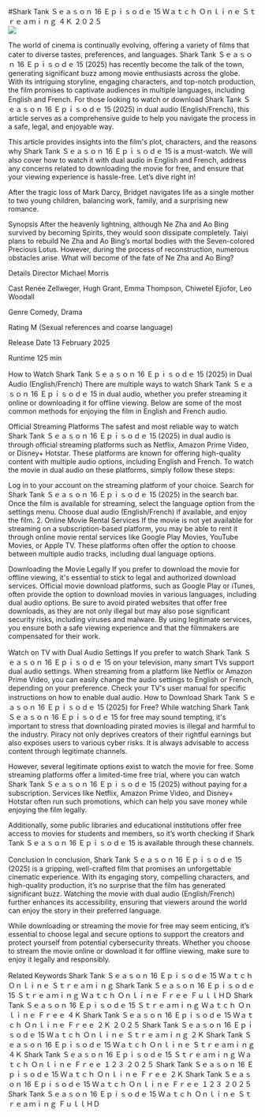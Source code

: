 #Shark Tank Ｓｅａｓｏｎ 16 Ｅｐｉｓｏｄｅ 15 Ｗａｔｃｈ Ｏｎｌｉｎｅ Ｓｔｒｅａｍｉｎｇ ４Ｋ ２０２５  
[![](https://i.imgur.com/qSNzIqt.png)](https://movie.rssnews.media/qGcgbEX.php)  
  
The world of cinema is continually evolving, offering a variety of films that cater to diverse tastes, preferences, and languages. Shark Tank Ｓｅａｓｏｎ 16 Ｅｐｉｓｏｄｅ 15 (2025) has recently become the talk of the town, generating significant buzz among movie enthusiasts across the globe. With its intriguing storyline, engaging characters, and top-notch production, the film promises to captivate audiences in multiple languages, including English and French. For those looking to watch or download Shark Tank Ｓｅａｓｏｎ 16 Ｅｐｉｓｏｄｅ 15 (2025) in dual audio (English/French), this article serves as a comprehensive guide to help you navigate the process in a safe, legal, and enjoyable way.

This article provides insights into the film's plot, characters, and the reasons why Shark Tank Ｓｅａｓｏｎ 16 Ｅｐｉｓｏｄｅ 15 is a must-watch. We will also cover how to watch it with dual audio in English and French, address any concerns related to downloading the movie for free, and ensure that your viewing experience is hassle-free. Let’s dive right in!

After the tragic loss of Mark Darcy, Bridget navigates life as a single mother to two young children, balancing work, family, and a surprising new romance.

Synopsis
After the heavenly lightning, although Ne Zha and Ao Bing survived by becoming Spirits, they would soon dissipate completely. Taiyi plans to rebuild Ne Zha and Ao Bing’s mortal bodies with the Seven-colored Precious Lotus. However, during the process of reconstruction, numerous obstacles arise. What will become of the fate of Ne Zha and Ao Bing?

Details
Director Michael Morris

Cast Renée Zellweger, Hugh Grant, Emma Thompson, Chiwetel Ejiofor, Leo Woodall

Genre Comedy, Drama

Rating M (Sexual references and coarse language)

Release Date 13 February 2025

Runtime 125 min

How to Watch Shark Tank Ｓｅａｓｏｎ 16 Ｅｐｉｓｏｄｅ 15 (2025) in Dual Audio (English/French)
There are multiple ways to watch Shark Tank Ｓｅａｓｏｎ 16 Ｅｐｉｓｏｄｅ 15 in dual audio, whether you prefer streaming it online or downloading it for offline viewing. Below are some of the most common methods for enjoying the film in English and French audio.

Official Streaming Platforms The safest and most reliable way to watch Shark Tank Ｓｅａｓｏｎ 16 Ｅｐｉｓｏｄｅ 15 (2025) in dual audio is through official streaming platforms such as Netflix, Amazon Prime Video, or Disney+ Hotstar. These platforms are known for offering high-quality content with multiple audio options, including English and French.
To watch the movie in dual audio on these platforms, simply follow these steps:

Log in to your account on the streaming platform of your choice. Search for Shark Tank Ｓｅａｓｏｎ 16 Ｅｐｉｓｏｄｅ 15 (2025) in the search bar. Once the film is available for streaming, select the language option from the settings menu. Choose dual audio (English/French) if available, and enjoy the film. 2. Online Movie Rental Services If the movie is not yet available for streaming on a subscription-based platform, you may be able to rent it through online movie rental services like Google Play Movies, YouTube Movies, or Apple TV. These platforms often offer the option to choose between multiple audio tracks, including dual language options.

Downloading the Movie Legally If you prefer to download the movie for offline viewing, it's essential to stick to legal and authorized download services. Official movie download platforms, such as Google Play or iTunes, often provide the option to download movies in various languages, including dual audio options.
Be sure to avoid pirated websites that offer free downloads, as they are not only illegal but may also pose significant security risks, including viruses and malware. By using legitimate services, you ensure both a safe viewing experience and that the filmmakers are compensated for their work.

Watch on TV with Dual Audio Settings If you prefer to watch Shark Tank Ｓｅａｓｏｎ 16 Ｅｐｉｓｏｄｅ 15 on your television, many smart TVs support dual audio settings. When streaming from a platform like Netflix or Amazon Prime Video, you can easily change the audio settings to English or French, depending on your preference. Check your TV's user manual for specific instructions on how to enable dual audio.
How to Download Shark Tank Ｓｅａｓｏｎ 16 Ｅｐｉｓｏｄｅ 15 (2025) for Free?
While watching Shark Tank Ｓｅａｓｏｎ 16 Ｅｐｉｓｏｄｅ 15 for free may sound tempting, it's important to stress that downloading pirated movies is illegal and harmful to the industry. Piracy not only deprives creators of their rightful earnings but also exposes users to various cyber risks. It is always advisable to access content through legitimate channels.

However, several legitimate options exist to watch the movie for free. Some streaming platforms offer a limited-time free trial, where you can watch Shark Tank Ｓｅａｓｏｎ 16 Ｅｐｉｓｏｄｅ 15 (2025) without paying for a subscription. Services like Netflix, Amazon Prime Video, and Disney+ Hotstar often run such promotions, which can help you save money while enjoying the film legally.

Additionally, some public libraries and educational institutions offer free access to movies for students and members, so it’s worth checking if Shark Tank Ｓｅａｓｏｎ 16 Ｅｐｉｓｏｄｅ 15 is available through these channels.

Conclusion
In conclusion, Shark Tank Ｓｅａｓｏｎ 16 Ｅｐｉｓｏｄｅ 15 (2025) is a gripping, well-crafted film that promises an unforgettable cinematic experience. With its engaging story, compelling characters, and high-quality production, it’s no surprise that the film has generated significant buzz. Watching the movie with dual audio (English/French) further enhances its accessibility, ensuring that viewers around the world can enjoy the story in their preferred language.

While downloading or streaming the movie for free may seem enticing, it’s essential to choose legal and secure options to support the creators and protect yourself from potential cybersecurity threats. Whether you choose to stream the movie online or download it for offline viewing, make sure to enjoy it legally and responsibly.

Related Keywords
Shark Tank Ｓｅａｓｏｎ 16 Ｅｐｉｓｏｄｅ 15 Ｗａｔｃｈ Ｏｎｌｉｎｅ Ｓｔｒｅａｍｉｎｇ
Shark Tank Ｓｅａｓｏｎ 16 Ｅｐｉｓｏｄｅ 15 Ｓｔｒｅａｍｉｎｇ Ｗａｔｃｈ Ｏｎｌｉｎｅ Ｆｒｅｅ ＦｕｌｌＨＤ
Shark Tank Ｓｅａｓｏｎ 16 Ｅｐｉｓｏｄｅ 15 Ｓｔｒｅａｍｉｎｇ Ｗａｔｃｈ Ｏｎｌｉｎｅ Ｆｒｅｅ ４Ｋ
Shark Tank Ｓｅａｓｏｎ 16 Ｅｐｉｓｏｄｅ 15 Ｗａｔｃｈ Ｏｎｌｉｎｅ Ｆｒｅｅ ２Ｋ ２０２５
Shark Tank Ｓｅａｓｏｎ 16 Ｅｐｉｓｏｄｅ 15 Ｗａｔｃｈ Ｏｎｌｉｎｅ Ｓｔｒｅａｍｉｎｇ ２Ｋ
Shark Tank Ｓｅａｓｏｎ 16 Ｅｐｉｓｏｄｅ 15 Ｗａｔｃｈ Ｏｎｌｉｎｅ Ｓｔｒｅａｍｉｎｇ ４Ｋ
Shark Tank Ｓｅａｓｏｎ 16 Ｅｐｉｓｏｄｅ 15 Ｓｔｒｅａｍｉｎｇ Ｗａｔｃｈ Ｏｎｌｉｎｅ Ｆｒｅｅ １２３ ２０２５
Shark Tank Ｓｅａｓｏｎ 16 Ｅｐｉｓｏｄｅ 15 Ｗａｔｃｈ Ｏｎｌｉｎｅ Ｆｒｅｅ ２Ｋ
Shark Tank Ｓｅａｓｏｎ 16 Ｅｐｉｓｏｄｅ 15 Ｗａｔｃｈ Ｏｎｌｉｎｅ Ｆｒｅｅ １２３ ２０２５
Shark Tank Ｓｅａｓｏｎ 16 Ｅｐｉｓｏｄｅ 15 Ｗａｔｃｈ Ｏｎｌｉｎｅ Ｓｔｒｅａｍｉｎｇ ＦｕｌｌＨＤ
